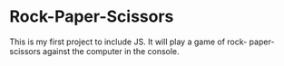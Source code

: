 # Rock-Paper-Scissors
This is my first project to include JS. It will play a game of rock- paper-scissors against the computer in the console.
